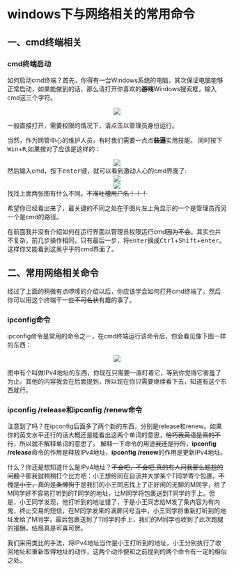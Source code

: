 # windows下与网络相关的常用命令
## 一、cmd终端相关  
### cmd终端启动  
如何启动cmd终端？首先，你得有一台Windows系统的电脑，其次保证电脑能够正常启动，如果能做到的话，那么请打开你喜欢的<del><b>游戏</b></del>Windows搜索框，输入cmd这三个字符。
<center><img src="https://threedays-1256422565.cos.ap-chengdu.myqcloud.com/img/QQ%E5%9B%BE%E7%89%8720200917203634.png"></center>  


一般直接打开，需要权限的情况下，请点击以管理员身份运行。  

当然，作为网管中心的维护人员，有时我们需要一点点<del><b>装逼</b></del>实用技能。
同时按下<kbd>Win</kbd>+<kbd>R</kbd>,如果按对了应该是这样的： 


<center><img src="https://threedays-1256422565.cos.ap-chengdu.myqcloud.com/img/QQ%E6%88%AA%E5%9B%BE20200917210133.png"></center>
然后输入cmd，按下<kbd>enter</kbd>键，就可以看到激动人心的cmd界面了:  


<center><img src="https://threedays-1256422565.cos.ap-chengdu.myqcloud.com/img/QQ%E6%88%AA%E5%9B%BE20200917210712.png"></center>
<center><img src="https://threedays-1256422565.cos.ap-chengdu.myqcloud.com/img/QQ%E6%88%AA%E5%9B%BE20200917210610.png"></center>
找找上面两张图有什么不同。<del>不准吐槽用户名！！！</del>    


希望你已经看出来了，最关键的不同之处在于图片左上角显示的一个是管理员而另一个是cmd的路径。  


在前面我并没有介绍如何在运行界面以管理员权限运行cmd<del>因为不会</del>。其实也并不复杂，前几步操作相同，只有最后一步，将<kbd>enter</kbd>换成<kbd>Ctrl</kbd>+<kbd>Shift</kbd>+<kbd>enter</kbd>。这样你又能看到这黑乎乎的cmd界面了。

## 二、常用网络相关命令
经过了上面的稍微有点啰嗦的介绍以后，你应该学会如何打开cmd终端了，然后你可以用这个终端干一些<del>不可名状</del>有趣的事了。
### ipconfig命令
ipconfig命令是常用的命令之一，在cmd终端运行该命令后，你会看见像下图一样的东西：


<center><img src="https://threedays-1256422565.cos.ap-chengdu.myqcloud.com/img/QQ%E5%9B%BE%E7%89%8720200918163134.png"/></center>


图中有个叫做IPv4地址的东西，你现在只需要一直盯着它，等到你觉得它害羞了为止。其他的内容我会在后面提到，所以现在你只需要继续看下去，知道有这个东西就行。  
### ipconfig /release和ipconfig /renew命令
注意到了吗？在ipconfig后面多了两个新的东西，分别是release和renew。如果你的英文水平还行的话大概还是能看出这两个单词的意思，<del>恰巧我英语是真的不行</del>，所以就不解释单词的意思了。
解释一下命令的用途<del>我还是行的</del>，<b>ipconfig /release</b>命令的作用是释放IPv4地址，<b>ipconfig /renew</b>的作用是更新IPv4地址。

什么？你还是想知道什么是IPv4地址？<del>不会吧，不会吧,真的有人问我那么尴尬的问题？</del>那我就稍稍打个比方吧：小王想给同在自流井大学某个T同学寄个包裹，<del>不愧是小王，真的是条懒狗</del>于是我们的小王同志找上了正好闲的无聊的M同学，给了M同学好不容易打听到的T同学的地址，让M同学将包裹送到T同学的手上。但是，小王同学发现，他打听到的地址错了，于是小王同志给M发了条内容为有内鬼，终止交易的短信，在M同学发来的满屏问号当中，小王同学将重新打听到的地址发给了M同学，最后包裹送到了T同学的手上，我们的M同学也收到了此次跑腿的报酬，结局真是可喜可贺。


我们采用类比的手法，将IPv4地址当作是小王打听到的地址，小王分别执行了收回地址和重新取得地址的动作，这两个动作便和之前提到的两个命令有一定的相似之处。